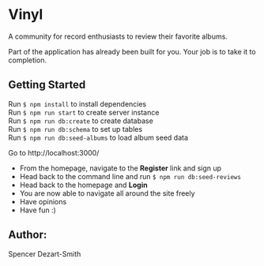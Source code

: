 # Vinyl

A community for record enthusiasts to review their favorite albums.

Part of the application has already been built for you. Your job is to take it to completion.

## Getting Started

Run `$ npm install` to install dependencies  
Run `$ npm run start` to create server instance  
Run `$ npm run db:create` to create database  
Run `$ npm run db:schema` to set up tables  
Run `$ npm run db:seed-albums` to load album seed data  

Go to http://localhost:3000/
  - From the homepage, navigate to the **Register** link and sign up
  - Head back to the command line and run `$ npm run db:seed-reviews`
  - Head back to the homepage and **Login**
  - You are now able to navigate all around the site freely
  - Have opinions
  - Have fun :)


## Author:
  Spencer Dezart-Smith
